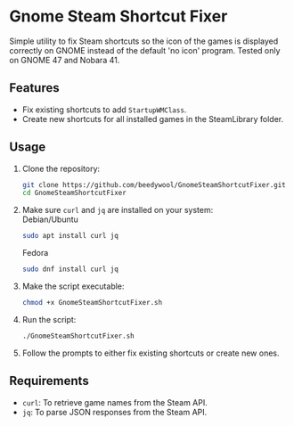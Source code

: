 # Gnome Steam Shortcut Fixer

Simple utility to fix Steam shortcuts so the icon of the games is displayed correctly on GNOME instead of the default 'no icon' program.
Tested only on GNOME 47 and Nobara 41.

## Features

- Fix existing shortcuts to add `StartupWMClass`.
- Create new shortcuts for all installed games in the SteamLibrary folder.

## Usage

1. Clone the repository:
    ```bash
    git clone https://github.com/beedywool/GnomeSteamShortcutFixer.git
    cd GnomeSteamShortcutFixer
    ```

2. Make sure `curl` and `jq` are installed on your system:  
    Debian/Ubuntu
    ```bash
    sudo apt install curl jq
    ```
    Fedora
    ```bash
    sudo dnf install curl jq
    ```


3. Make the script executable:
    ```bash
    chmod +x GnomeSteamShortcutFixer.sh
    ```

4. Run the script:
    ```bash
    ./GnomeSteamShortcutFixer.sh
    ```

5. Follow the prompts to either fix existing shortcuts or create new ones.

## Requirements

- `curl`: To retrieve game names from the Steam API.
- `jq`: To parse JSON responses from the Steam API.